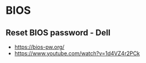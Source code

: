# BIOS

## Reset BIOS password - Dell

- https://bios-pw.org/
- https://www.youtube.com/watch?v=1d4VZ4r2PCk